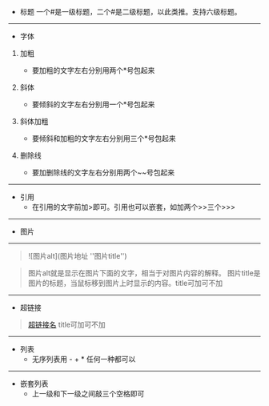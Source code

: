 + 标题
一个#是一级标题，二个#是二级标题，以此类推。支持六级标题。
---------------------------------------
+ 字体
1. 加粗   
   + 要加粗的文字左右分别用两个*号包起来

2. 斜体

   + 要倾斜的文字左右分别用一个*号包起来

3. 斜体加粗
   + 要倾斜和加粗的文字左右分别用三个*号包起来

4. 删除线
   + 要加删除线的文字左右分别用两个~~号包起来
------------------------------------------
+ 引用
   + 在引用的文字前加>即可。引用也可以嵌套，如加两个>>三个>>>
------------------------------------------------------
+ 图片
-----------------------------------------------------
> ![图片alt](图片地址 ''图片title'')

> 图片alt就是显示在图片下面的文字，相当于对图片内容的解释。
图片title是图片的标题，当鼠标移到图片上时显示的内容。title可加可不加
------------------------------------
+ 超链接
> [超链接名](超链接地址 "超链接title") title可加可不加
--------------------------
+ 列表
   + 无序列表用 - + * 任何一种都可以
-------------------------
+ 嵌套列表
   + 上一级和下一级之间敲三个空格即可
